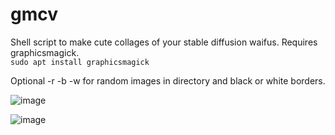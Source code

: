 # gmcv

Shell script to make cute collages of your stable diffusion waifus. 
Requires graphicsmagick.   
`sudo apt install graphicsmagick`

Optional -r -b -w for random images in directory and black or white borders.

![image](https://user-images.githubusercontent.com/64992493/212883980-21af6a2d-fc8e-490a-95a0-8f086c076892.png)

![image](https://user-images.githubusercontent.com/64992493/212884825-6ab9df71-efec-45fa-8f06-aaa89c9bfeef.png)
